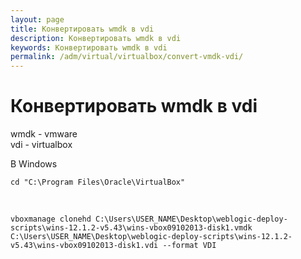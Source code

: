```yaml
---
layout: page
title: Конвертировать wmdk в vdi
description: Конвертировать wmdk в vdi
keywords: Конвертировать wmdk в vdi
permalink: /adm/virtual/virtualbox/convert-vmdk-vdi/
---
```


# Конвертировать wmdk в vdi

wmdk - vmware  
vdi - virtualbox

В Windows

    cd "C:\Program Files\Oracle\VirtualBox"

<br/>

    vboxmanage clonehd C:\Users\USER_NAME\Desktop\weblogic-deploy-scripts\wins-12.1.2-v5.43\wins-vbox09102013-disk1.vmdk C:\Users\USER_NAME\Desktop\weblogic-deploy-scripts\wins-12.1.2-v5.43\wins-vbox09102013-disk1.vdi --format VDI
